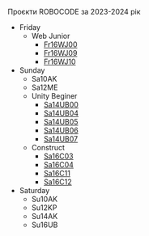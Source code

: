 Проєкти ROBOCODE за 2023-2024 рік

- Friday
  - Web Junior
    - [Fr16WJ00](Fr/Fr16WJ/Fr16WJ00)
    - [Fr16WJ09](Fr/Fr16WJ/Fr16WJ09)
    - [Fr16WJ10](Fr/Fr16WJ/Fr16WJ10)
- Sunday
  - Sa10AK
  - Sa12ME
  - Unity Beginer
    - [Sa14UB00](Sa/Sa14UB/Sa14UB00)
    - [Sa14UB04](Sa/Sa14UB/Sa14UB04)
    - [Sa14UB05](Sa/Sa14UB/Sa14UB05)
    - [Sa14UB06](Sa/Sa14UB/Sa14UB06)
    - [Sa14UB07](Sa/Sa14UB/Sa14UB07)
  - Construct
    - [Sa16C03](Sa/Sa16C/Sa16C03)
    - [Sa16C04](Sa/Sa16C/Sa16C04)
    <!-- - [Sa16C09](Sa/Sa16C/Sa16C09) -->
    - [Sa16C11](Sa/Sa16C/Sa16C11)
    - [Sa16C12](Sa/Sa16C/Sa16C12)
- Saturday
  - Su10AK
  - Su12KP
  - Su14AK
  - Su16UB

